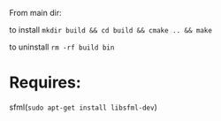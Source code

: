 
From main dir:

to install
```mkdir build && cd build && cmake .. && make```

to uninstall
```rm -rf build bin```

# Requires:
sfml(```sudo apt-get install libsfml-dev```)
